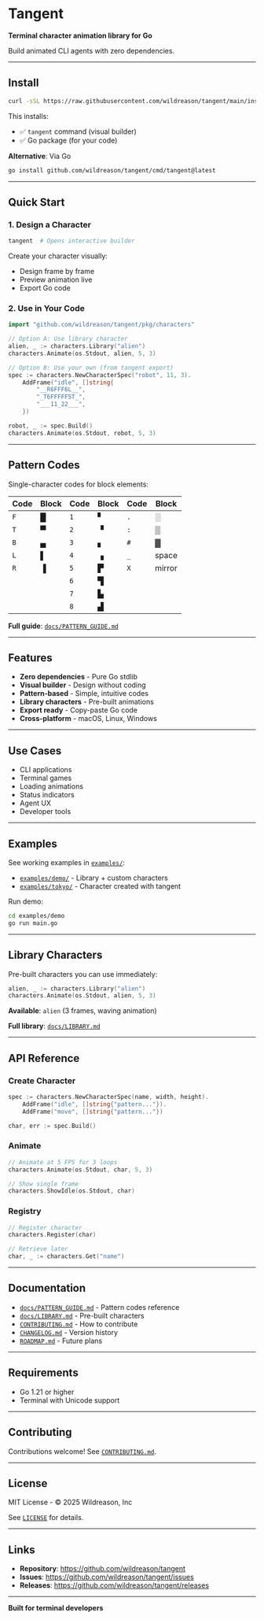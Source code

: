 # Tangent

**Terminal character animation library for Go**

Build animated CLI agents with zero dependencies.

---

## Install

```bash
curl -sSL https://raw.githubusercontent.com/wildreason/tangent/main/install.sh | bash
```

This installs:
- ✅ `tangent` command (visual builder)
- ✅ Go package (for your code)

**Alternative**: Via Go
```bash
go install github.com/wildreason/tangent/cmd/tangent@latest
```

---

## Quick Start

### 1. Design a Character

```bash
tangent  # Opens interactive builder
```

Create your character visually:
- Design frame by frame
- Preview animation live
- Export Go code

### 2. Use in Your Code

```go
import "github.com/wildreason/tangent/pkg/characters"

// Option A: Use library character
alien, _ := characters.Library("alien")
characters.Animate(os.Stdout, alien, 5, 3)

// Option B: Use your own (from tangent export)
spec := characters.NewCharacterSpec("robot", 11, 3).
    AddFrame("idle", []string{
        "__R6FFF6L__",
        "_T6FFFFF5T_",
        "___11_22___",
    })

robot, _ := spec.Build()
characters.Animate(os.Stdout, robot, 5, 3)
```

---

## Pattern Codes

Single-character codes for block elements:

| Code | Block | Code | Block | Code | Block |
|------|-------|------|-------|------|-------|
| `F` | █ | `1` | ▘ | `.` | ░ |
| `T` | ▀ | `2` | ▝ | `:` | ▒ |
| `B` | ▄ | `3` | ▖ | `#` | ▓ |
| `L` | ▌ | `4` | ▗ | `_` | space |
| `R` | ▐ | `5` | ▛ | `X` | mirror |
|     |   | `6` | ▜ |     |       |
|     |   | `7` | ▙ |     |       |
|     |   | `8` | ▟ |     |       |

**Full guide**: [`docs/PATTERN_GUIDE.md`](docs/PATTERN_GUIDE.md)

---

## Features

- **Zero dependencies** - Pure Go stdlib
- **Visual builder** - Design without coding
- **Pattern-based** - Simple, intuitive codes
- **Library characters** - Pre-built animations
- **Export ready** - Copy-paste Go code
- **Cross-platform** - macOS, Linux, Windows

---

## Use Cases

- CLI applications
- Terminal games  
- Loading animations
- Status indicators
- Agent UX
- Developer tools

---

## Examples

See working examples in [`examples/`](examples/):
- [`examples/demo/`](examples/demo/) - Library + custom characters
- [`examples/tokyo/`](examples/tokyo/) - Character created with tangent

Run demo:
```bash
cd examples/demo
go run main.go
```

---

## Library Characters

Pre-built characters you can use immediately:

```go
alien, _ := characters.Library("alien")
characters.Animate(os.Stdout, alien, 5, 3)
```

**Available**: `alien` (3 frames, waving animation)

**Full library**: [`docs/LIBRARY.md`](docs/LIBRARY.md)

---

## API Reference

### Create Character
```go
spec := characters.NewCharacterSpec(name, width, height).
    AddFrame("idle", []string{"pattern..."}).
    AddFrame("move", []string{"pattern..."})

char, err := spec.Build()
```

### Animate
```go
// Animate at 5 FPS for 3 loops
characters.Animate(os.Stdout, char, 5, 3)

// Show single frame
characters.ShowIdle(os.Stdout, char)
```

### Registry
```go
// Register character
characters.Register(char)

// Retrieve later
char, _ := characters.Get("name")
```

---

## Documentation

- [`docs/PATTERN_GUIDE.md`](docs/PATTERN_GUIDE.md) - Pattern codes reference
- [`docs/LIBRARY.md`](docs/LIBRARY.md) - Pre-built characters
- [`CONTRIBUTING.md`](CONTRIBUTING.md) - How to contribute
- [`CHANGELOG.md`](CHANGELOG.md) - Version history
- [`ROADMAP.md`](ROADMAP.md) - Future plans

---

## Requirements

- Go 1.21 or higher
- Terminal with Unicode support

---

## Contributing

Contributions welcome! See [`CONTRIBUTING.md`](CONTRIBUTING.md).

---

## License

MIT License - © 2025 Wildreason, Inc

See [`LICENSE`](LICENSE) for details.

---

## Links

- **Repository**: https://github.com/wildreason/tangent
- **Issues**: https://github.com/wildreason/tangent/issues
- **Releases**: https://github.com/wildreason/tangent/releases

---

**Built for terminal developers**
